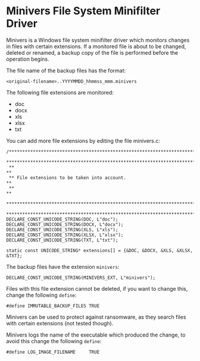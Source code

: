 Minivers File System Minifilter Driver
======================================

Minivers is a Windows file system minifilter driver which monitors changes in files with certain extensions. If a monitored file is about to be changed, deleted or renamed, a backup copy of the file is performed before the operation begins.

The file name of the backup files has the format:
```
<original-filename>..YYYYMMDD_hhmmss_mmm.minivers
```


The following file extensions are monitored:
* doc
* docx
* xls
* xlsx
* txt

You can add more file extensions by editing the file minivers.c:
```
/******************************************************************************
 ******************************************************************************
 **                                                                          **
 ** File extensions to be taken into account.                                **
 **                                                                          **
 ******************************************************************************
 ******************************************************************************/
DECLARE_CONST_UNICODE_STRING(DOC, L"doc");
DECLARE_CONST_UNICODE_STRING(DOCX, L"docx");
DECLARE_CONST_UNICODE_STRING(XLS, L"xls");
DECLARE_CONST_UNICODE_STRING(XLSX, L"xlsx");
DECLARE_CONST_UNICODE_STRING(TXT, L"txt");
 
static const UNICODE_STRING* extensions[] = {&DOC, &DOCX, &XLS, &XLSX, &TXT};
```


The backup files have the extension `minivers`:
```
DECLARE_CONST_UNICODE_STRING(MINIVERS_EXT, L"minivers");
```


Files with this file extension cannot be deleted, if you want to change this, change the following `define`:
```
#define IMMUTABLE_BACKUP_FILES TRUE
```


Minivers can be used to protect against ransomware, as they search files with certain extensions (not tested though).

Minivers logs the name of the executable which produced the change, to avoid this change the following `define`:
```
#define LOG_IMAGE_FILENAME     TRUE
```
